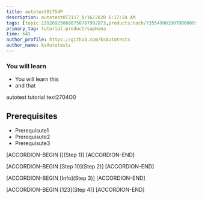 ```yaml
---
title: autotest81T54P
description: autotestOT2117_8/16/2020 6:17:24 AM
tags: [topic:139269250608756787992873,products:tech/73554900100700000996,tutorial:experience/advanced]
primary_tag: tutorial:product/sapHana
time: 643
author_profile: https://github.com/ksAutotests
author_name: ksAutotests
---
```

### You will learn
- You will learn this
- and that

autotest tutorial text2704O0

## Prerequisites
- Prerequisute1
- Prerequisute2
- Prerequisute3

[ACCORDION-BEGIN [](Step 1)]
[ACCORDION-END]

[ACCORDION-BEGIN [Step 10](Step 2)]
[ACCORDION-END]

[ACCORDION-BEGIN [Info](Step 3)]
[ACCORDION-END]

[ACCORDION-BEGIN [123](Step 4)]
[ACCORDION-END]

